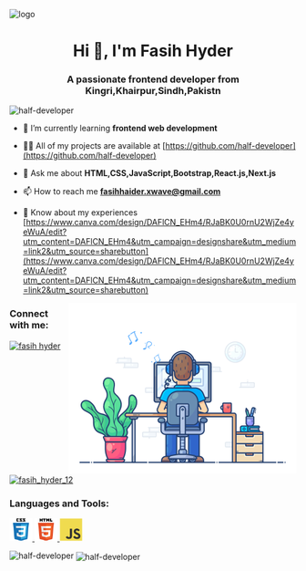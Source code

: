 ![logo](https://github.com/half-developer/pic/blob/main/Fasih%20Hyder.jpg?raw=true)
<h1 align="center">Hi 👋, I'm Fasih Hyder</h1>
<h3 align="center">A passionate frontend developer from Kingri,Khairpur,Sindh,Pakistn</h3>

<p align="left"> <img src="https://komarev.com/ghpvc/?username=half-developer&label=Profile%20views&color=0e75b6&style=flat" alt="half-developer" /> </p>

- 🌱 I’m currently learning **frontend web development**

- 👨‍💻 All of my projects are available at [https://github.com/half-developer](https://github.com/half-developer)

- 💬 Ask me about **HTML,CSS,JavaScript,Bootstrap,React.js,Next.js**

- 📫 How to reach me **fasihhaider.xwave@gmail.com**

- 📄 Know about my experiences [https://www.canva.com/design/DAFlCN_EHm4/RJaBK0U0rnU2WjZe4yeWuA/edit?utm_content=DAFlCN_EHm4&utm_campaign=designshare&utm_medium=link2&utm_source=sharebutton](https://www.canva.com/design/DAFlCN_EHm4/RJaBK0U0rnU2WjZe4yeWuA/edit?utm_content=DAFlCN_EHm4&utm_campaign=designshare&utm_medium=link2&utm_source=sharebutton)
<img align="right" width="400px" src="https://raw.githubusercontent.com/SupianIDz/SupianIDz/main/coding.gif">
<h3 align="left">Connect with me:</h3>
<p align="left">
<a href="https://linkedin.com/in/fasih hyder" target="blank"><img align="center" src="https://raw.githubusercontent.com/rahuldkjain/github-profile-readme-generator/master/src/images/icons/Social/linked-in-alt.svg" alt="fasih hyder" height="30" width="40" /></a>
<a href="https://instagram.com/fasih_hyder_12" target="blank"><img align="center" src="https://raw.githubusercontent.com/rahuldkjain/github-profile-readme-generator/master/src/images/icons/Social/instagram.svg" alt="fasih_hyder_12" height="30" width="40" /></a>
</p>

<h3 align="left">Languages and Tools:</h3>
<p align="left"> <a href="https://www.w3schools.com/css/" target="_blank" rel="noreferrer"> <img src="https://raw.githubusercontent.com/devicons/devicon/master/icons/css3/css3-original-wordmark.svg" alt="css3" width="40" height="40"/> </a> <a href="https://www.w3.org/html/" target="_blank" rel="noreferrer"> <img src="https://raw.githubusercontent.com/devicons/devicon/master/icons/html5/html5-original-wordmark.svg" alt="html5" width="40" height="40"/> </a> <a href="https://developer.mozilla.org/en-US/docs/Web/JavaScript" target="_blank" rel="noreferrer"> <img src="https://raw.githubusercontent.com/devicons/devicon/master/icons/javascript/javascript-original.svg" alt="javascript" width="40" height="40"/> </a> </p>

<p><img align="left" src="https://github-readme-stats.vercel.app/api/top-langs?username=half-developer&show_icons=true&locale=en&layout=compact" alt="half-developer" /></p>

<p>&nbsp;<img align="center" src="https://github-readme-stats.vercel.app/api?username=half-developer&show_icons=true&locale=en" alt="half-developer" /></p>
